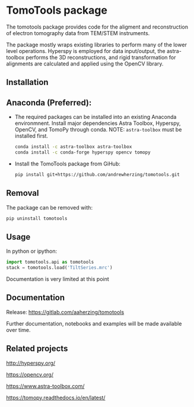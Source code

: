 TomoTools package
===========

The tomotools package provides code for the aligment and reconstruction
of electron tomography data from TEM/STEM instruments. 

The package mostly wraps existing libraries to perform many of the lower level
operations.  Hyperspy is employed for data input/output, the astra-toolbox performs
the 3D reconstructions, and rigid transformation for alignments are calculated
and applied using the OpenCV library.


Installation
------------

  Anaconda (Preferred):
  ---------------------
  * The required packages can be installed into an existing Anaconda environmnent.
    Install major dependencies Astra Toolbox, Hyperspy, OpenCV, and TomoPy 
    through conda. NOTE: `astra-toolbox` must be installed first.
    ```bash
    conda install -c astra-toolbox astra-toolbox
    conda install -c conda-forge hyperspy opencv tomopy

    ```

  * Install the TomoTools package from GiHub:
    ```bash
    pip install git+https://github.com/andrewherzing/tomotools.git
    ```

Removal
-------
The package can be removed with:

```bash
pip uninstall tomotools
```


Usage
-----
In python or ipython:

```python
import tomotools.api as tomotools
stack = tomotools.load('TiltSeries.mrc')
```

Documentation is very limited at this point


Documentation
-------------
Release: https://gitlab.com/aaherzing/tomotools

Further documentation, notebooks and examples will be made available over time.


Related projects
----------------
http://hyperspy.org/

https://opencv.org/

https://www.astra-toolbox.com/

https://tomopy.readthedocs.io/en/latest/